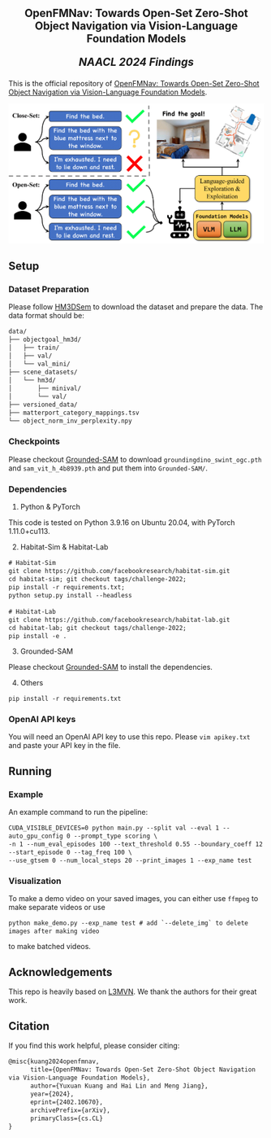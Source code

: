 <h2 align="center">
  <b>OpenFMNav: Towards Open-Set Zero-Shot Object Navigation via Vision-Language Foundation Models</b>

  <b><i>NAACL 2024 Findings</i></b>
</h2>

This is the official repository of [OpenFMNav: Towards Open-Set Zero-Shot Object Navigation via Vision-Language Foundation Models](https://arxiv.org/abs/2402.10670).

![](img/teaser.png)

## Setup

### Dataset Preparation

Please follow [HM3DSem](https://aihabitat.org/datasets/hm3d-semantics/) to download the dataset and prepare the data. The data format should be:

```
data/
├── objectgoal_hm3d/
│   ├── train/
│   ├── val/
│   └── val_mini/
├── scene_datasets/
│   └── hm3d/
│       ├── minival/
│       └── val/
├── versioned_data/
├── matterport_category_mappings.tsv
└── object_norm_inv_perplexity.npy
```

### Checkpoints

Please checkout [Grounded-SAM](https://github.com/IDEA-Research/Grounded-Segment-Anything) to download `groundingdino_swint_ogc.pth` and `sam_vit_h_4b8939.pth` and put them into `Grounded-SAM/`.

### Dependencies

1. Python & PyTorch

This code is tested on Python 3.9.16 on Ubuntu 20.04, with PyTorch 1.11.0+cu113.

2. Habitat-Sim & Habitat-Lab

```
# Habitat-Sim
git clone https://github.com/facebookresearch/habitat-sim.git
cd habitat-sim; git checkout tags/challenge-2022; 
pip install -r requirements.txt; 
python setup.py install --headless

# Habitat-Lab
git clone https://github.com/facebookresearch/habitat-lab.git
cd habitat-lab; git checkout tags/challenge-2022; 
pip install -e .
```

3. Grounded-SAM

Please checkout [Grounded-SAM](https://github.com/IDEA-Research/Grounded-Segment-Anything) to install the dependencies.

4. Others

```
pip install -r requirements.txt
```

### OpenAI API keys

You will need an OpenAI API key to use this repo. Please `vim apikey.txt` and paste your API key in the file.

## Running

### Example

An example command to run the pipeline:

```
CUDA_VISIBLE_DEVICES=0 python main.py --split val --eval 1 --auto_gpu_config 0 --prompt_type scoring \
-n 1 --num_eval_episodes 100 --text_threshold 0.55 --boundary_coeff 12 --start_episode 0 --tag_freq 100 \
--use_gtsem 0 --num_local_steps 20 --print_images 1 --exp_name test
```

### Visualization

To make a demo video on your saved images, you can either use `ffmpeg` to make separate videos or use

```
python make_demo.py --exp_name test # add `--delete_img` to delete images after making video
```

to make batched videos.

## Acknowledgements

This repo is heavily based on [L3MVN](https://github.com/ybgdgh/L3MVN). We thank the authors for their great work.

## Citation

If you find this work helpful, please consider citing:

```
@misc{kuang2024openfmnav,
      title={OpenFMNav: Towards Open-Set Zero-Shot Object Navigation via Vision-Language Foundation Models}, 
      author={Yuxuan Kuang and Hai Lin and Meng Jiang},
      year={2024},
      eprint={2402.10670},
      archivePrefix={arXiv},
      primaryClass={cs.CL}
}
```
